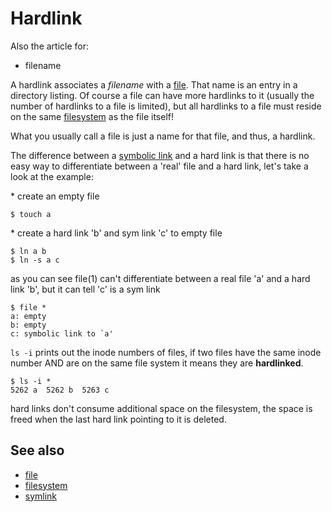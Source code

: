 # Hardlink

Also the article for:

-   filename

A hardlink associates a *filename* with a [file](/dict/terms/file). That
name is an entry in a directory listing. Of course a file can have more
hardlinks to it (usually the number of hardlinks to a file is limited),
but all hardlinks to a file must reside on the same
[filesystem](/dict/terms/filesystem) as the file itself!

What you usually call a file is just a name for that file, and thus, a
hardlink.

The difference between a [symbolic link](/dict/terms/symlink) and a hard
link is that there is no easy way to differentiate between a \'real\'
file and a hard link, let\'s take a look at the example:

\* create an empty file

    $ touch a

\* create a hard link \'b\' and sym link \'c\' to empty file

    $ ln a b
    $ ln -s a c

as you can see file(1) can\'t differentiate between a real file \'a\'
and a hard link \'b\', but it can tell \'c\' is a sym link

    $ file *
    a: empty
    b: empty
    c: symbolic link to `a'

`ls -i` prints out the inode numbers of files, if two files have the
same inode number AND are on the same file system it means they are
**hardlinked**.

    $ ls -i *
    5262 a  5262 b  5263 c

hard links don\'t consume additional space on the filesystem, the space
is freed when the last hard link pointing to it is deleted.

## See also

-   [file](/dict/terms/file)
-   [filesystem](/dict/terms/filesystem)
-   [symlink](/dict/terms/symlink)
